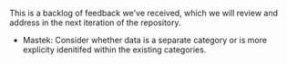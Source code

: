 This is a backlog of feedback we've received, which we will review and address in the next iteration of the repository.

- Mastek: Consider whether data is a separate category or is more explicity idenitifed within the existing categories. 
